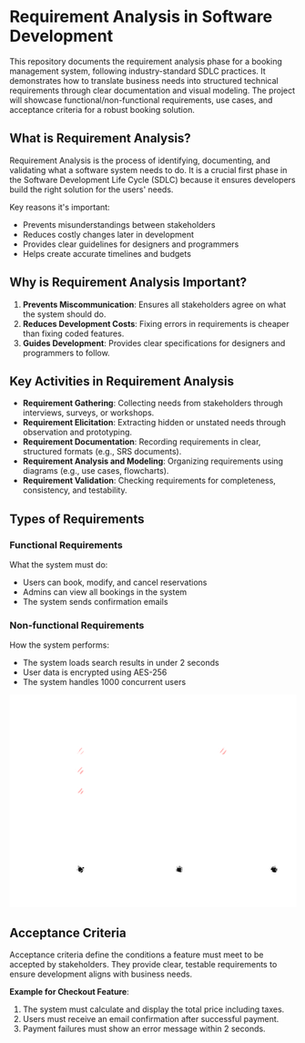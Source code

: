 # Requirement Analysis in Software Development

This repository documents the requirement analysis phase for a booking management system, following industry-standard SDLC practices. It demonstrates how to translate business needs into structured technical requirements through clear documentation and visual modeling. The project will showcase functional/non-functional requirements, use cases, and acceptance criteria for a robust booking solution.


## What is Requirement Analysis?

Requirement Analysis is the process of identifying, documenting, and validating what a software system needs to do. It is a crucial first phase in the Software Development Life Cycle (SDLC) because it ensures developers build the right solution for the users' needs.

Key reasons it's important:
- Prevents misunderstandings between stakeholders
- Reduces costly changes later in development
- Provides clear guidelines for designers and programmers
- Helps create accurate timelines and budgets


## Why is Requirement Analysis Important?

1. **Prevents Miscommunication**: Ensures all stakeholders agree on what the system should do.
2. **Reduces Development Costs**: Fixing errors in requirements is cheaper than fixing coded features.
3. **Guides Development**: Provides clear specifications for designers and programmers to follow.


## Key Activities in Requirement Analysis

- **Requirement Gathering**: Collecting needs from stakeholders through interviews, surveys, or workshops.
- **Requirement Elicitation**: Extracting hidden or unstated needs through observation and prototyping.
- **Requirement Documentation**: Recording requirements in clear, structured formats (e.g., SRS documents).
- **Requirement Analysis and Modeling**: Organizing requirements using diagrams (e.g., use cases, flowcharts).
- **Requirement Validation**: Checking requirements for completeness, consistency, and testability.


## Types of Requirements

### Functional Requirements
What the system must do:
- Users can book, modify, and cancel reservations
- Admins can view all bookings in the system
- The system sends confirmation emails

### Non-functional Requirements
How the system performs:
- The system loads search results in under 2 seconds
- User data is encrypted using AES-256
- The system handles 1000 concurrent users


![Booking System Use Case Diagram](alx-booking-uc.png)  


## Acceptance Criteria

Acceptance criteria define the conditions a feature must meet to be accepted by stakeholders. They provide clear, testable requirements to ensure development aligns with business needs.

**Example for Checkout Feature**:
1. The system must calculate and display the total price including taxes.
2. Users must receive an email confirmation after successful payment.
3. Payment failures must show an error message within 2 seconds.
